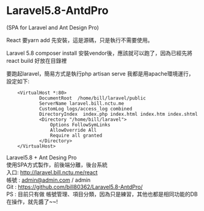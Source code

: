 # Laravel5.8-AntdPro
(SPA for Laravel and Ant Design Pro)  

React 
要yarn add 先安裝，這是源碼，只是執行不需要使用。  

Laravel 5.8 
composer install 安裝vendor後，應該就可以跑了，因為已經先將
react build 好放在目錄裡  

要跑起laravel，簡易方式是執行php artisan serve
我都是用apache環境運行，設定如下:

        <VirtualHost *:80>
                DocumentRoot  /home/bill/laravel/public
                ServerName laravel.bill.nctu.me
                CustomLog logs/access_log combined
                DirectoryIndex  index.php index.html index.htm index.shtml
                <Directory "/home/bill/laravel">
                    Options FollowSymLinks
                    AllowOverride All
                    Require all granted
                </Directory>
        </VirtualHost>


Laravel5.8 + Ant Desing Pro  
使用SPA方式製作，前後端分離，後台系統  
入口: http://laravel.bill.nctu.me/react  
帳號 : admin@admin.com / admin  
Git : https://github.com/bill80362/Laravel5.8-AntdPro/  
PS : 目前只有做 帳號管理、項目分類，因為只是練習，其他也都是相同功能的DB在操作，就先醬了~~!
